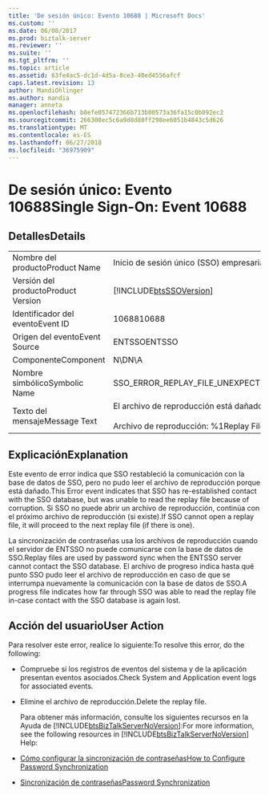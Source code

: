 ```yaml
---
title: 'De sesión único: Evento 10688 | Microsoft Docs'
ms.custom: ''
ms.date: 06/08/2017
ms.prod: biztalk-server
ms.reviewer: ''
ms.suite: ''
ms.tgt_pltfrm: ''
ms.topic: article
ms.assetid: 63fe4ac5-dc1d-4d5a-8ce3-40ed4556afcf
caps.latest.revision: 13
author: MandiOhlinger
ms.author: mandia
manager: anneta
ms.openlocfilehash: b0efe057472366b713b00573a36fa15c0b092ec2
ms.sourcegitcommit: 266308ec5c6a9d8d80ff298ee6051b4843c5d626
ms.translationtype: MT
ms.contentlocale: es-ES
ms.lasthandoff: 06/27/2018
ms.locfileid: "36975909"
---
```

# <a name="single-sign-on-event-10688"></a><span data-ttu-id="bd654-102">De sesión único: Evento 10688</span><span class="sxs-lookup"><span data-stu-id="bd654-102">Single Sign-On: Event 10688</span></span>
## <a name="details"></a><span data-ttu-id="bd654-103">Detalles</span><span class="sxs-lookup"><span data-stu-id="bd654-103">Details</span></span>  

|                 |                                                                           |
|-----------------|---------------------------------------------------------------------------|
|  <span data-ttu-id="bd654-104">Nombre del producto</span><span class="sxs-lookup"><span data-stu-id="bd654-104">Product Name</span></span>   |                         <span data-ttu-id="bd654-105">Inicio de sesión único (SSO) empresarial</span><span class="sxs-lookup"><span data-stu-id="bd654-105">Enterprise Single Sign-On</span></span>                         |
| <span data-ttu-id="bd654-106">Versión del producto</span><span class="sxs-lookup"><span data-stu-id="bd654-106">Product Version</span></span> |        [!INCLUDE[btsSSOVersion](../includes/btsssoversion-md.md)]         |
|    <span data-ttu-id="bd654-107">Identificador del evento</span><span class="sxs-lookup"><span data-stu-id="bd654-107">Event ID</span></span>     |                                   <span data-ttu-id="bd654-108">10688</span><span class="sxs-lookup"><span data-stu-id="bd654-108">10688</span></span>                                   |
|  <span data-ttu-id="bd654-109">Origen del evento</span><span class="sxs-lookup"><span data-stu-id="bd654-109">Event Source</span></span>   |                                  <span data-ttu-id="bd654-110">ENTSSO</span><span class="sxs-lookup"><span data-stu-id="bd654-110">ENTSSO</span></span>                                   |
|    <span data-ttu-id="bd654-111">Componente</span><span class="sxs-lookup"><span data-stu-id="bd654-111">Component</span></span>    |                                    <span data-ttu-id="bd654-112">N\D</span><span class="sxs-lookup"><span data-stu-id="bd654-112">N\A</span></span>                                    |
|  <span data-ttu-id="bd654-113">Nombre simbólico</span><span class="sxs-lookup"><span data-stu-id="bd654-113">Symbolic Name</span></span>  |                   <span data-ttu-id="bd654-114">SSO_ERROR_REPLAY_FILE_UNEXPECTED_DATA</span><span class="sxs-lookup"><span data-stu-id="bd654-114">SSO_ERROR_REPLAY_FILE_UNEXPECTED_DATA</span></span>                   |
|  <span data-ttu-id="bd654-115">Texto del mensaje</span><span class="sxs-lookup"><span data-stu-id="bd654-115">Message Text</span></span>   | <span data-ttu-id="bd654-116">El archivo de reproducción está dañado.%r</span><span class="sxs-lookup"><span data-stu-id="bd654-116">Corruption was detected in the replay file.%r</span></span><br /><br /> <span data-ttu-id="bd654-117">Archivo de reproducción: %1</span><span class="sxs-lookup"><span data-stu-id="bd654-117">Replay File: %1</span></span> |

## <a name="explanation"></a><span data-ttu-id="bd654-118">Explicación</span><span class="sxs-lookup"><span data-stu-id="bd654-118">Explanation</span></span>  
 <span data-ttu-id="bd654-119">Este evento de error indica que SSO restableció la comunicación con la base de datos de SSO, pero no pudo leer el archivo de reproducción porque está dañado.</span><span class="sxs-lookup"><span data-stu-id="bd654-119">This Error event indicates that SSO has re-established contact with the SSO database, but was unable to read the replay file because of corruption.</span></span> <span data-ttu-id="bd654-120">Si SSO no puede abrir un archivo de reproducción, continúa con el próximo archivo de reproducción (si existe).</span><span class="sxs-lookup"><span data-stu-id="bd654-120">If SSO cannot open a replay file, it will proceed to the next replay file (if there is one).</span></span>  

 <span data-ttu-id="bd654-121">La sincronización de contraseñas usa los archivos de reproducción cuando el servidor de ENTSSO no puede comunicarse con la base de datos de SSO.</span><span class="sxs-lookup"><span data-stu-id="bd654-121">Replay files are used by password sync when the ENTSSO server cannot contact the SSO database.</span></span> <span data-ttu-id="bd654-122">El archivo de progreso indica hasta qué punto SSO pudo leer el archivo de reproducción en caso de que se interrumpa nuevamente la comunicación con la base de datos de SSO.</span><span class="sxs-lookup"><span data-stu-id="bd654-122">A progress file indicates how far through SSO was able to read the replay file in-case contact with the SSO database is again lost.</span></span>  

## <a name="user-action"></a><span data-ttu-id="bd654-123">Acción del usuario</span><span class="sxs-lookup"><span data-stu-id="bd654-123">User Action</span></span>  
 <span data-ttu-id="bd654-124">Para resolver este error, realice lo siguiente:</span><span class="sxs-lookup"><span data-stu-id="bd654-124">To resolve this error, do the following:</span></span>  

- <span data-ttu-id="bd654-125">Compruebe si los registros de eventos del sistema y de la aplicación presentan eventos asociados.</span><span class="sxs-lookup"><span data-stu-id="bd654-125">Check System and Application event logs for associated events.</span></span>  

- <span data-ttu-id="bd654-126">Elimine el archivo de reproducción.</span><span class="sxs-lookup"><span data-stu-id="bd654-126">Delete the replay file.</span></span>  

  <span data-ttu-id="bd654-127">Para obtener más información, consulte los siguientes recursos en la Ayuda de [!INCLUDE[btsBizTalkServerNoVersion](../includes/btsbiztalkservernoversion-md.md)]:</span><span class="sxs-lookup"><span data-stu-id="bd654-127">For more information, see the following resources in [!INCLUDE[btsBizTalkServerNoVersion](../includes/btsbiztalkservernoversion-md.md)] Help:</span></span>  

- [<span data-ttu-id="bd654-128">Cómo configurar la sincronización de contraseñas</span><span class="sxs-lookup"><span data-stu-id="bd654-128">How to Configure Password Synchronization</span></span>](../core/how-to-configure-password-synchronization.md)  

- [<span data-ttu-id="bd654-129">Sincronización de contraseñas</span><span class="sxs-lookup"><span data-stu-id="bd654-129">Password Synchronization</span></span>](../core/password-synchronization2.md)
